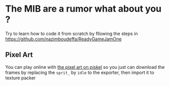 # The MIB are a rumor what about you ?

Try to learn how to code it from scratch by fllowing the steps in https://github.com/nazimboudeffa/ReadyGameJamOne

## Pixel Art

You can play online with [the pixel art on piskel](https://www.piskelapp.com/p/agxzfnBpc2tlbC1hcHByEwsSBlBpc2tlbBiAgKCW7_WnCgw/view) so you just can download the frames by replacing the `sprit_` by `idle` to the exporter, then import it to texture packer
